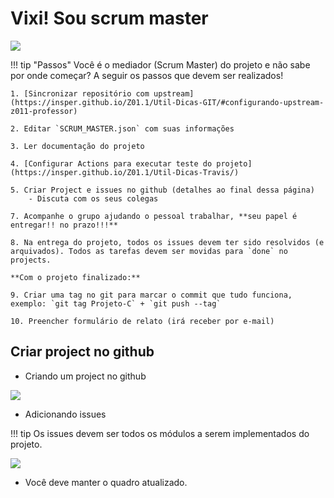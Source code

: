 # Vixi! Sou scrum master

[![](https://imgs.xkcd.com/comics/estimating_time.png)](https://xkcd.com/1658/)

!!! tip "Passos"
    Você é o mediador (Scrum Master) do projeto e não sabe por onde começar? A seguir os passos que devem ser realizados!

    1. [Sincronizar repositório com upstream](https://insper.github.io/Z01.1/Util-Dicas-GIT/#configurando-upstream-z011-professor)

    2. Editar `SCRUM_MASTER.json` com suas informações

    3. Ler documentação do projeto

    4. [Configurar Actions para executar teste do projeto](https://insper.github.io/Z01.1/Util-Dicas-Travis/)

    5. Criar Project e issues no github (detalhes ao final dessa página)
        - Discuta com os seus colegas

    7. Acompanhe o grupo ajudando o pessoal trabalhar, **seu papel é entregar!! no prazo!!!** 

    8. Na entrega do projeto, todos os issues devem ter sido resolvidos (e arquivados). Todos as tarefas devem ser movidas para `done` no projects.

    **Com o projeto finalizado:**

    9. Criar uma tag no git para marcar o commit que tudo funciona, exemplo: `git tag Projeto-C` + `git push --tag`

    10. Preencher formulário de relato (irá receber por e-mail)

## Criar project no github

- Criando um project no github

![](figs/LogiComb/C-2-project.gif)

- Adicionando issues

!!! tip
    Os issues devem ser todos os módulos a serem implementados do projeto.

![](figs/LogiComb/C-3-issues.gif)

- Você deve manter o quadro atualizado.





